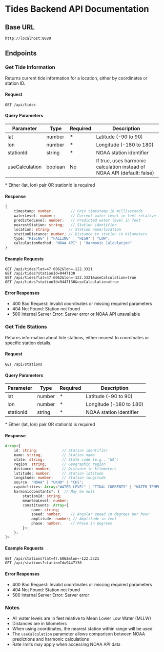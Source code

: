 # Tides Backend API Documentation

## Base URL
`http://localhost:8080`

## Endpoints

### Get Tide Information
Returns current tide information for a location, either by coordinates or station ID.

#### Request
`GET /api/tides`

#### Query Parameters
| Parameter | Type | Required | Description |
|-----------|------|----------|-------------|
| lat | number | * | Latitude (-90 to 90) |
| lon | number | * | Longitude (-180 to 180) |
| stationId | string | * | NOAA station identifier |
| useCalculation | boolean | No | If true, uses harmonic calculation instead of NOAA API (default: false) |

\* Either (lat, lon) pair OR stationId is required

#### Response
```typescript
{
    timestamp: number;        // Unix timestamp in milliseconds
    waterLevel: number;       // Current water level in feet relative to MLLW
    predictedLevel: number;   // Predicted water level in feet
    nearestStation: string;   // Station identifier
    location: string;        // Station name/location
    stationDistance: number; // Distance to station in kilometers
    type: "RISING" | "FALLING" | "HIGH" | "LOW";
    calculationMethod: "NOAA API" | "Harmonic Calculation"
}
```

#### Example Requests
```
GET /api/tides?lat=47.6062&lon=-122.3321
GET /api/tides?stationId=9447130
GET /api/tides?lat=47.6062&lon=-122.3321&useCalculation=true
GET /api/tides?stationId=9447130&useCalculation=true
```

#### Error Responses
- 400 Bad Request: Invalid coordinates or missing required parameters
- 404 Not Found: Station not found
- 500 Internal Server Error: Server error or NOAA API unavailable

### Get Tide Stations
Returns information about tide stations, either nearest to coordinates or specific station details.

#### Request
`GET /api/stations`

#### Query Parameters
| Parameter | Type | Required | Description |
|-----------|------|----------|-------------|
| lat | number | * | Latitude (-90 to 90) |
| lon | number | * | Longitude (-180 to 180) |
| stationId | string | * | NOAA station identifier |

\* Either (lat, lon) pair OR stationId is required

#### Response
```typescript
Array<{
    id: string;           // Station identifier
    name: string;         // Station name
    state: string;        // State code (e.g., "WA")
    region: string;       // Geographic region
    distance: number;     // Distance in kilometers
    latitude: number;     // Station latitude
    longitude: number;    // Station longitude
    source: "NOAA" | "UKHO" | "CHS";
    capabilities: Array<"WATER_LEVEL" | "TIDAL_CURRENTS" | "WATER_TEMPERATURE" | "AIR_TEMPERATURE" | "WIND">;
    harmonicConstants?: {  // May be null
        stationId: string;
        meanSeaLevel: number;
        constituents: Array<{
            name: string;
            speed: number;    // Angular speed in degrees per hour
            amplitude: number; // Amplitude in feet
            phase: number;    // Phase in degrees
        }>;
    };
}>
```

#### Example Requests
```
GET /api/stations?lat=47.6062&lon=-122.3321
GET /api/stations?stationId=9447130
```

#### Error Responses
- 400 Bad Request: Invalid coordinates or missing required parameters
- 404 Not Found: Station not found
- 500 Internal Server Error: Server error

### Notes
- All water levels are in feet relative to Mean Lower Low Water (MLLW)
- Distances are in kilometers
- When using coordinates, the nearest station within range will be used
- The `useCalculation` parameter allows comparison between NOAA predictions and harmonic calculations
- Rate limits may apply when accessing NOAA API data
